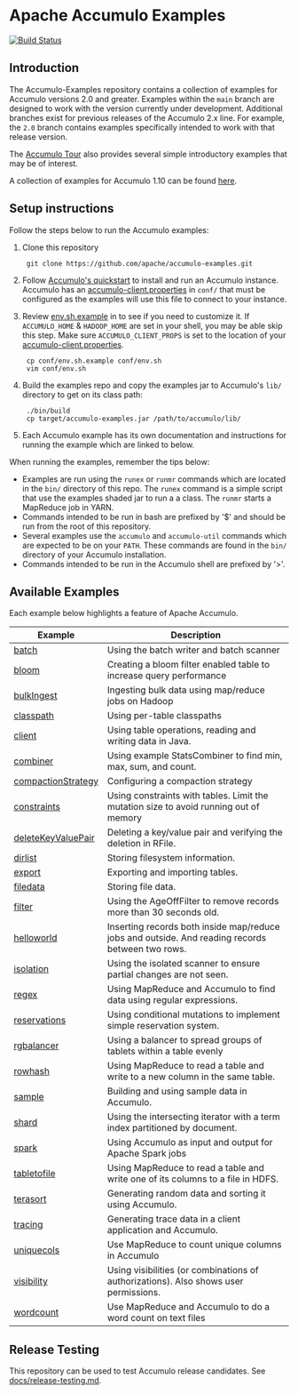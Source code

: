 <!--
Licensed to the Apache Software Foundation (ASF) under one or more
contributor license agreements.  See the NOTICE file distributed with
this work for additional information regarding copyright ownership.
The ASF licenses this file to You under the Apache License, Version 2.0
(the "License"); you may not use this file except in compliance with
the License.  You may obtain a copy of the License at

    http://www.apache.org/licenses/LICENSE-2.0

Unless required by applicable law or agreed to in writing, software
distributed under the License is distributed on an "AS IS" BASIS,
WITHOUT WARRANTIES OR CONDITIONS OF ANY KIND, either express or implied.
See the License for the specific language governing permissions and
limitations under the License.
-->
# Apache Accumulo Examples

[![Build Status][ti]][tl]

## Introduction

The Accumulo-Examples repository contains a collection of examples for Accumulo versions 2.0 and
greater. Examples within the `main` branch are designed to work with the version currently
under development. Additional branches exist for previous releases of the Accumulo 2.x line. For
example, the `2.0` branch contains examples specifically intended to work with that release version.

The [Accumulo Tour] also provides several simple introductory examples that may be of interest.

A collection of examples for Accumulo 1.10 can be found [here].

## Setup instructions

Follow the steps below to run the Accumulo examples:

1. Clone this repository

        git clone https://github.com/apache/accumulo-examples.git

2. Follow [Accumulo's quickstart][quickstart] to install and run an Accumulo instance.
   Accumulo has an [accumulo-client.properties] in `conf/` that must be configured as
   the examples will use this file to connect to your instance.

3. Review [env.sh.example] in to see if you need to customize it. If `ACCUMULO_HOME` & `HADOOP_HOME`
   are set in your shell, you may be able skip this step. Make sure `ACCUMULO_CLIENT_PROPS` is
   set to the location of your [accumulo-client.properties].

        cp conf/env.sh.example conf/env.sh
        vim conf/env.sh

4. Build the examples repo and copy the examples jar to Accumulo's `lib/` directory to get on its
   class path:

        ./bin/build
        cp target/accumulo-examples.jar /path/to/accumulo/lib/

5. Each Accumulo example has its own documentation and instructions for running the example which
   are linked to below.

When running the examples, remember the tips below:

* Examples are run using the `runex` or `runmr` commands which are located in the `bin/` directory
  of this repo. The `runex` command is a simple script that use the examples shaded jar to run a
  a class. The `runmr` starts a MapReduce job in YARN.
* Commands intended to be run in bash are prefixed by '$' and should be run from the root of this
  repository.
* Several examples use the `accumulo` and `accumulo-util` commands which are expected to be on your 
  `PATH`. These commands are found in the `bin/` directory of your Accumulo installation.
* Commands intended to be run in the Accumulo shell are prefixed by '>'.

## Available Examples

Each example below highlights a feature of Apache Accumulo.

| Example | Description |
|---------|-------------|
| [batch] | Using the batch writer and batch scanner |
| [bloom] | Creating a bloom filter enabled table to increase query performance |
| [bulkIngest] | Ingesting bulk data using map/reduce jobs on Hadoop |
| [classpath] | Using per-table classpaths |
| [client] | Using table operations, reading and writing data in Java. |
| [combiner] | Using example StatsCombiner to find min, max, sum, and count. |
| [compactionStrategy] | Configuring a compaction strategy |
| [constraints] | Using constraints with tables. Limit the mutation size to avoid running out of memory |
| [deleteKeyValuePair] | Deleting a key/value pair and verifying the deletion in RFile. |
| [dirlist] | Storing filesystem information. |
| [export] | Exporting and importing tables. |
| [filedata] | Storing file data. |
| [filter] | Using the AgeOffFilter to remove records more than 30 seconds old. |
| [helloworld] | Inserting records both inside map/reduce jobs and outside. And reading records between two rows. |
| [isolation] | Using the isolated scanner to ensure partial changes are not seen. |
| [regex] | Using MapReduce and Accumulo to find data using regular expressions. |
| [reservations] | Using conditional mutations to implement simple reservation system. |
| [rgbalancer] | Using a balancer to spread groups of tablets within a table evenly |
| [rowhash] | Using MapReduce to read a table and write to a new column in the same table. |
| [sample] | Building and using sample data in Accumulo. |
| [shard] | Using the intersecting iterator with a term index partitioned by document. |
| [spark] | Using Accumulo as input and output for Apache Spark jobs |
| [tabletofile] | Using MapReduce to read a table and write one of its columns to a file in HDFS. |
| [terasort] | Generating random data and sorting it using Accumulo. |
| [tracing] | Generating trace data in a client application and Accumulo. |
| [uniquecols] | Use MapReduce to count unique columns in Accumulo |
| [visibility] | Using visibilities (or combinations of authorizations). Also shows user permissions. |
| [wordcount] | Use MapReduce and Accumulo to do a word count on text files |

## Release Testing

This repository can be used to test Accumulo release candidates.  See
[docs/release-testing.md](docs/release-testing.md).

[quickstart]: https://accumulo.apache.org/docs/2.x/getting-started/quickstart
[accumulo-client.properties]: https://accumulo.apache.org/docs/2.x/configuration/files#accumulo-clientproperties
[env.sh.example]: conf/env.sh.example
[manual]: https://accumulo.apache.org/latest/accumulo_user_manual/
[batch]: docs/batch.md
[bloom]: docs/bloom.md
[bulkIngest]: docs/bulkIngest.md
[classpath]: docs/classpath.md
[client]: docs/client.md 
[combiner]: docs/combiner.md
[compactionStrategy]: docs/compactionStrategy.md
[constraints]: docs/constraints.md
[deleteKeyValuePair]: docs/deleteKeyValuePair.md
[dirlist]: docs/dirlist.md
[export]: docs/export.md
[filedata]: docs/filedata.md
[filter]: docs/filter.md
[helloworld]: docs/helloworld.md
[isolation]: docs/isolation.md
[maxmutation]: docs/maxmutation.md
[regex]: docs/regex.md
[reservations]: docs/reservations.md
[rgbalancer]: docs/rgbalancer.md
[rowhash]: docs/rowhash.md
[sample]: docs/sample.md
[shard]: docs/shard.md
[spark]: spark/README.md
[tabletofile]: docs/tabletofile.md
[terasort]: docs/terasort.md
[tracing]: docs/tracing.md
[uniquecols]: docs/uniquecols.md
[visibility]: docs/visibility.md
[wordcount]: docs/wordcount.md
[ti]: https://github.com/apache/accumulo-examples/workflows/QA/badge.svg
[tl]: https://github.com/apache/accumulo-examples/actions
[here]: https://accumulo.apache.org/1.10/examples
[Accumulo Tour]: https://accumulo.apache.org/tour/
